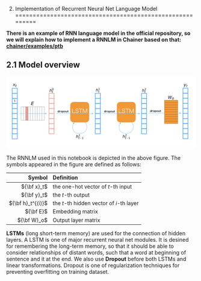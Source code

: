 2. Implementation of Recurrent Neural Net Language Model
=========================================================

**There is an example of RNN language model in the official repository, so we will explain how to implement a RNNLM in Chainer based on that: [chainer/examples/ptb](https://github.com/chainer/chainer/tree/master/examples/ptb)**

2.1 Model overview
-----------------

![rnnlm_example](rnnlm_example.png)

The RNNLM used in this notebook is depicted in the above figure. The symbols appeared in the figure are defined as follows:

| Symbol | Definition |
|-------:|:-----------|
| ${\bf x}_t$ | the one-hot vector of $t$-th input |
| ${\bf y}_t$ | the $t$-th output |
| ${\bf h}_t^{(i)}$ | the $t$-th hidden vector of $i$-th layer |
| ${\bf E}$ | Embedding matrix |
| ${\bf W}_o$ | Output layer matrix |

**LSTMs** (long short-term memory) are used for the connection of hidden layers. A LSTM is one of major recurrent neural net modules. It is desined for remembering the long-term memory, so that it should be able to consider relationships of distant words, such that a word at beginning of sentence and it at the end. We also use **Dropout** before both LSTMs and linear transformations. Dropout is one of regularization techniques for preventing overfitting on training dataset.
